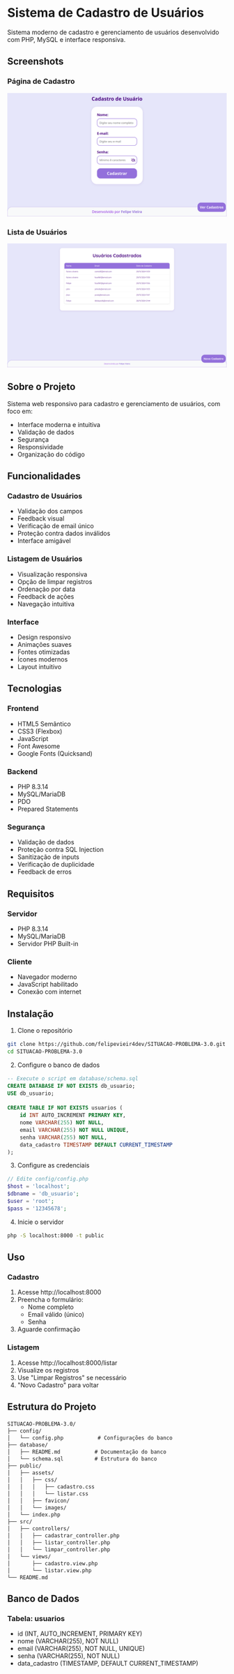 # Sistema de Cadastro de Usuários

Sistema moderno de cadastro e gerenciamento de usuários desenvolvido com PHP, MySQL e interface responsiva.

## Screenshots

### Página de Cadastro
![Página de Cadastro](public/assets/images/cadastro.png)

### Lista de Usuários
![Lista de Usuários](public/assets/images/listagem.png)

## Sobre o Projeto

Sistema web responsivo para cadastro e gerenciamento de usuários, com foco em:
- Interface moderna e intuitiva
- Validação de dados
- Segurança
- Responsividade
- Organização do código

## Funcionalidades

### Cadastro de Usuários
- Validação dos campos
- Feedback visual
- Verificação de email único
- Proteção contra dados inválidos
- Interface amigável

### Listagem de Usuários
- Visualização responsiva
- Opção de limpar registros
- Ordenação por data
- Feedback de ações
- Navegação intuitiva

### Interface
- Design responsivo
- Animações suaves
- Fontes otimizadas
- Ícones modernos
- Layout intuitivo

## Tecnologias

### Frontend
- HTML5 Semântico
- CSS3 (Flexbox)
- JavaScript
- Font Awesome
- Google Fonts (Quicksand)

### Backend
- PHP 8.3.14
- MySQL/MariaDB
- PDO
- Prepared Statements

### Segurança
- Validação de dados
- Proteção contra SQL Injection
- Sanitização de inputs
- Verificação de duplicidade
- Feedback de erros

## Requisitos

### Servidor
- PHP 8.3.14
- MySQL/MariaDB
- Servidor PHP Built-in

### Cliente
- Navegador moderno
- JavaScript habilitado
- Conexão com internet

## Instalação

1. Clone o repositório
```bash
git clone https://github.com/felipevieir4dev/SITUACAO-PROBLEMA-3.0.git
cd SITUACAO-PROBLEMA-3.0
```

2. Configure o banco de dados
```sql
-- Execute o script em database/schema.sql
CREATE DATABASE IF NOT EXISTS db_usuario;
USE db_usuario;

CREATE TABLE IF NOT EXISTS usuarios (
    id INT AUTO_INCREMENT PRIMARY KEY,
    nome VARCHAR(255) NOT NULL,
    email VARCHAR(255) NOT NULL UNIQUE,
    senha VARCHAR(255) NOT NULL,
    data_cadastro TIMESTAMP DEFAULT CURRENT_TIMESTAMP
);
```

3. Configure as credenciais
```php
// Edite config/config.php
$host = 'localhost';
$dbname = 'db_usuario';
$user = 'root';
$pass = '12345678';
```

4. Inicie o servidor
```bash
php -S localhost:8000 -t public
```

## Uso

### Cadastro
1. Acesse http://localhost:8000
2. Preencha o formulário:
   - Nome completo
   - Email válido (único)
   - Senha
3. Aguarde confirmação

### Listagem
1. Acesse http://localhost:8000/listar
2. Visualize os registros
3. Use "Limpar Registros" se necessário
4. "Novo Cadastro" para voltar

## Estrutura do Projeto

```
SITUACAO-PROBLEMA-3.0/
├── config/
│   └── config.php           # Configurações do banco
├── database/
│   ├── README.md           # Documentação do banco
│   └── schema.sql          # Estrutura do banco
├── public/
│   ├── assets/
│   │   ├── css/
│   │   │   ├── cadastro.css
│   │   │   └── listar.css
│   │   ├── favicon/
│   │   └── images/
│   └── index.php
├── src/
│   ├── controllers/
│   │   ├── cadastrar_controller.php
│   │   ├── listar_controller.php
│   │   └── limpar_controller.php
│   └── views/
│       ├── cadastro.view.php
│       └── listar.view.php
└── README.md
```

## Banco de Dados

### Tabela: usuarios
- id (INT, AUTO_INCREMENT, PRIMARY KEY)
- nome (VARCHAR(255), NOT NULL)
- email (VARCHAR(255), NOT NULL, UNIQUE)
- senha (VARCHAR(255), NOT NULL)
- data_cadastro (TIMESTAMP, DEFAULT CURRENT_TIMESTAMP)
